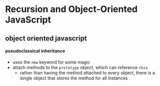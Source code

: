 # Recursion and Object-Oriented JavaScript

## object oriented javascript

#### pseudoclassical inheritance
* uses the `new` keyword for some magic
* attach methods to the `prototype` object, which can reference `this`
  * rather than having the method attached to every object, there is a single object
that stores the method for all instances
